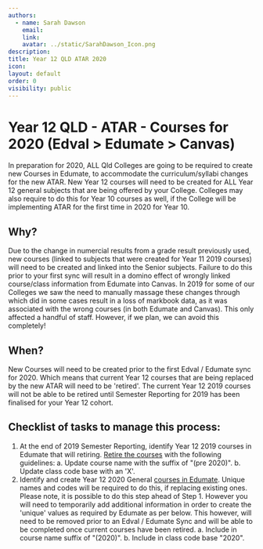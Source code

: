 ```yaml
---
authors:
  - name: Sarah Dawson
    email: 
    link: 
    avatar: ../static/SarahDawson_Icon.png
description: 
title: Year 12 QLD ATAR 2020
icon: 
layout: default
order: 0
visibility: public
---
```

# Year 12 QLD - ATAR - Courses for 2020 (Edval > Edumate > Canvas)

In preparation for 2020, ALL Qld Colleges are going to be required to create new Courses in Edumate, to accommodate the curriculum/syllabi changes for the new ATAR.  New Year 12 courses will need to be created for ALL Year 12 general subjects that are being offered by your College.  Colleges may also require to do this for Year 10 courses as well, if the College will be implementing ATAR for the first time in 2020 for Year 10.

## Why?  

Due to the change in numercial results from a grade result previously used, new courses (linked to subjects that were created for Year 11 2019 courses) will need to be created and linked into the Senior subjects.  Failure to do this prior to your first sync will result in a domino effect of wrongly linked course/class information from Edumate into Canvas.  In 2019 for some of our Colleges we saw the need to manually massage these changes through which did in some cases result in a loss of markbook data, as it was associated with the wrong courses (in both Edumate and Canvas).  This only affected a handful of staff.  However, if we plan, we can avoid this completely!

## When?

New Courses will need to be created prior to the first Edval / Edumate sync for 2020. Which means that current Year 12 courses that are being replaced by the new ATAR will need to be 'retired'.  The current Year 12 2019 courses will not be able to be retired until Semester Reporting for 2019 has been finalised for your Year 12 cohort.

## Checklist of tasks to manage this process:

1. At the end of 2019 Semester Reporting, identify Year 12 2019 courses in Edumate that will retiring.  [Retire the courses](https://ccm.instructure.com/courses/2711/pages/courses-creating-and-editing?module_item_id=38384) with the following guidelines:
	a. Update course name with the suffix of "(pre 2020)".
	b. Update class code base with an 'X'.
2. Identify and create Year 12 2020 General [courses in Edumate](https://ccm.instructure.com/courses/2711/pages/courses-why?module_item_id=38338).  Unique names and codes will be required to do this, if replacing existing ones.  Please note, it is possible to do this step ahead of Step 1.  However you will need to temporarily add additional information in order to create the 'unique' values as required by Edumate as per below.  This however, will need to be removed prior to an Edval / Edumate Sync and will be able to be completed once current courses have been retired.
	a. Include in course name suffix of "(2020)".
	b. Include in class code base "2020".